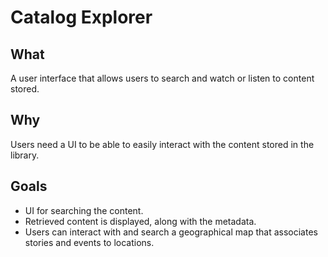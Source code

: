 # Catalog Explorer
## What  

A user interface that allows users to search and watch or listen to content stored.

## Why

Users need a UI to be able to easily interact with the content stored in the library.

## Goals

* UI for searching the content.
* Retrieved content is displayed, along with the metadata.
* Users can interact with and search a geographical map that associates stories and events to locations.
